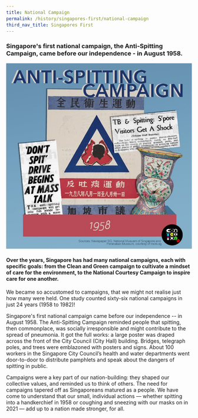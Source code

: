 ```yaml
---
title: National Campaign
permalink: /history/singapores-first/national-campaign
third_nav_title: Singapores First
---
```

### Singapore's first national campaign, the Anti-Spitting Campaign, came before our independence - in August 1958.

![Alt text for image on Isomer site](/images/antispitting1.jpg)
#### Over the years, Singapore has had many national campaigns, each with specific goals: from the Clean and Green campaign to cultivate a mindset of care for the environment, to the National Courtesy Campaign to inspire care for one another.

We became so accustomed to campaigns, that we might not realise just how many were held. One study counted sixty-six national campaigns in just 24 years (1958 to 1982)!

Singapore's first national campaign came before our independence -- in August 1958.
The Anti-Spitting Campaign reminded people that spitting, then commonplace, was socially irresponsible and might contribute to the spread of pneumonia. It got the full works: a large poster was draped across the front of the City Council (City Hall) building. Bridges, telegraph poles, and trees were emblazoned with posters and signs. About 100 workers in the Singapore City Council’s health and water departments went door-to-door to distribute pamphlets and speak about the dangers of spitting in public.

Campaigns were a key part of our nation-building: they shaped our collective values, and reminded us to think of others. The need for campaigns tapered off as Singaporeans matured as a people. We have come to understand that our small, individual actions — whether spitting into a handkerchief in 1958 or coughing and sneezing with our masks on in 2021 — add up to a nation made stronger, for all.